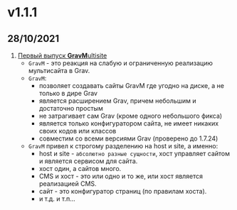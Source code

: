 # v1.1.1
## 28/10/2021

1.  [Первый выпуск **GravM**ultisite](#comment)
	* `GravM` - это реакция на слабую и ограниченную реализацию мультисайта в Grav.
	* `GravM`:
		- позволяет создавать сайты GravM где угодно на диске, а не только в дире Grav
		- является расширением Grav, причем небольшим и достаточно простым
		- не затрагивает сам Grav (кроме одного небольшого фикса)
		- является только конфигуратором сайта, не имеет никаких своих кодов или классов
		- совместим со всеми версиями Grav (проверено до 1.7.24)
	* `GravM` привел к строгому разделению на host и site, а именно:
		- host и site - `абсолютно разные сущности`, хост управляет сайтом и является сервисом для сайта.
		- хост один, а сайтов много.
		- CMS и хост - это или одно и то же, или хост является реализацией CMS.
		- сайт - это конфигуратор страниц (по правилам хоста).
		- и т.д. и т.п...
